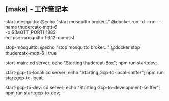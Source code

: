 ## [make] - **工作筆記本**

start-mosquitto:
	@echo "start mosquitto broker..."
	@docker run -d --rm --name thudercatx-mqtt-6 \
		-p $(MQTT_PORT):1883 \
		eclipse-mosquitto:1.6.12-openssl

stop-mosquitto:
	@echo "stop mosquitto broker..."
	@docker stop thudercatx-mqtt-6 | true

start-main:
	cd server; echo "Starting thudercat-Box"; npm run start:dev;

start-gcp-to-local:
	cd server; echo "Starting Gcp-to-local-sniffer"; npm run start:gcp-to-local;

start-gcp-to-dev:
	cd server; echo "Starting Gcp-to-development-sniffer"; npm run start:gcp-to-dev;




